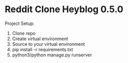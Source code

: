 # Reddit Clone Heyblog 0.5.0

Project Setup:
  1. Clone repo
  2. Create virtual environment
  3. Source to your virtual environment
  4. pip install -r requirements.txt
  5. python3/python manage.py runserver
